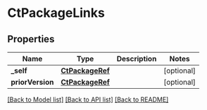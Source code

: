 # CtPackageLinks

## Properties
Name | Type | Description | Notes
------------ | ------------- | ------------- | -------------
**_self** | [**CtPackageRef**](CtPackageRef.md) |  | [optional] 
**priorVersion** | [**CtPackageRef**](CtPackageRef.md) |  | [optional] 

[[Back to Model list]](../README.md#documentation-for-models) [[Back to API list]](../README.md#documentation-for-api-endpoints) [[Back to README]](../README.md)


